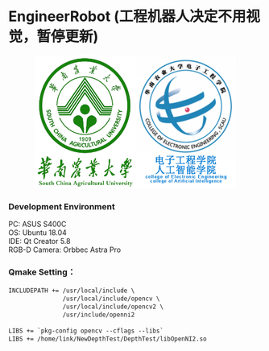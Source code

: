 # EngineerRobot (工程机器人决定不用视觉，暂停更新)

<div align=center><img src="https://github.com/LinkLiar/ImageStorage/blob/master/SchoolBadge.png" width="200" height="265"/><img src="https://github.com/LinkLiar/ImageStorage/blob/master/CollegeBadge.png" width="200" height="265"/></div>

### Development Environment

PC: ASUS S400C  
OS: Ubuntu 18.04  
IDE: Qt Creator 5.8  
RGB-D Camera: Orbbec Astra Pro  

### Qmake Setting：

    INCLUDEPATH += /usr/local/include \
                   /usr/local/include/opencv \
                   /usr/local/include/opencv2 \
                   /usr/include/openni2
                 
    LIBS += `pkg-config opencv --cflags --libs`
    LIBS += /home/link/NewDepthTest/DepthTest/libOpenNI2.so
